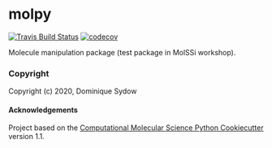 molpy
==============================
[//]: # (Badges)
[![Travis Build Status](https://travis-ci.com/REPLACE_WITH_OWNER_ACCOUNT/molpy.svg?branch=master)](https://travis-ci.com/REPLACE_WITH_OWNER_ACCOUNT/molpy)
[![codecov](https://codecov.io/gh/REPLACE_WITH_OWNER_ACCOUNT/molpy/branch/master/graph/badge.svg)](https://codecov.io/gh/REPLACE_WITH_OWNER_ACCOUNT/molpy/branch/master)

Molecule manipulation package (test package in MolSSi workshop).

### Copyright

Copyright (c) 2020, Dominique Sydow


#### Acknowledgements
 
Project based on the 
[Computational Molecular Science Python Cookiecutter](https://github.com/molssi/cookiecutter-cms) version 1.1.
